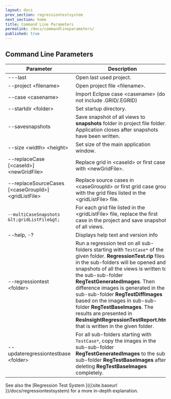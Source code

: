```yaml
---
layout: docs
prev_section: regressiontestsystem
next_section: home
title: Command Line Parameters
permalink: /docs/commandlineparameters/
published: true
---
```


## Command Line Parameters #

| Parameter | Description |
|-----------|-------------|
| ---last                   | Open last used project. |
| --project &lt;filename&gt;     | Open project file &lt;filename&gt;. |
| --case &lt;casename&gt;        | Import Eclipse case &lt;casename&gt; (do not include .GRID/.EGRID) |
| --startdir &lt;folder&gt;      | Set startup directory. |
| --savesnapshots          | Save snapshot of all views to **snapshots** folder in project file folder. Application closes after snapshots have been written. |
| --size &lt;width&gt; &lt;height&gt;  | Set size of the main application window. |
| --replaceCase [&lt;caseId&gt;] &lt;newGridFile&gt;  | Replace grid in &lt;caseId&gt; or first case with &lt;newGridFile&gt;. |
| --replaceSourceCases [&lt;caseGroupId&gt;] &lt;gridListFile&gt; | Replace source cases in &lt;caseGroupId&gt; or first grid case group with the grid files listed in the &lt;gridListFile&gt; file. |
| `--multiCaseSnapshots &lt;gridListFile&gt;` | For each grid file listed in the &lt;gridListFile&gt; file, replace the first case in the project and save snapshot of all views. |
| --help, -?               | Displays help text and version info |
| --regressiontest &lt;folder&gt; | Run a regression test on all sub-folders starting with `TestCase*` of the given folder. **RegressionTest.rip** files in the sub-folders will be opened and snapshots of all the views is written to the sub-sub-folder **RegTestGeneratedImages**. Then difference images is generated in the sub-sub-folder **RegTestDiffImages** based on the images in sub-sub-folder **RegTestBaseImages**. The results are presented in **ResInsightRegressionTestReport.html** that is written in the given folder. |
| --updateregressiontestbase &lt;folder&gt; | For all sub-folders starting with `TestCase*`, copy the images in the sub-sub-folder **RegTestGeneratedImages** to the sub-sub-folder **RegTestBaseImages** after deleting **RegTestBaseImages** completely. |

See also the [Regression Test System ]({{site.baseurl }}/docs/regressiontestsystem) for a more in-depth explanation.